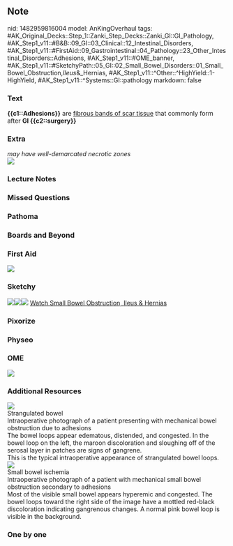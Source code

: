 ## Note
nid: 1482959816004
model: AnKingOverhaul
tags: #AK_Original_Decks::Step_1::Zanki_Step_Decks::Zanki_GI::GI_Pathology, #AK_Step1_v11::#B&B::09_GI::03_Clinical::12_Intestinal_Disorders, #AK_Step1_v11::#FirstAid::09_Gastrointestinal::04_Pathology::23_Other_Intestinal_Disorders::Adhesions, #AK_Step1_v11::#OME_banner, #AK_Step1_v11::#SketchyPath::05_GI::02_Small_Bowel_Disorders::01_Small_Bowel_Obstruction,_Ileus_&_Hernias, #AK_Step1_v11::^Other::^HighYield::1-HighYield, #AK_Step1_v11::^Systems::GI::pathology
markdown: false

### Text
<div>
  <b>{{c1::Adhesions}}</b> are <u>fibrous bands of scar tissue</u>
  that commonly form after <b>GI {{c2::surgery}}</b>
</div>

### Extra
<div>
  <i>may have well-demarcated necrotic zones</i>
</div>
<div><img src="paste-25666724561219.jpg"></div>

### Lecture Notes


### Missed Questions


### Pathoma


### Boards and Beyond


### First Aid
<img src="tmpfXkrvL.png">

### Sketchy
<img src=
"Screen%20Shot%202020-01-15%20at%2012.30.46%20PM.JPG"><img src=
"Screen%20Shot%202020-01-15%20at%2012.30.24%20PM.JPG"><img src=
"Zoverall%20picture%20(42)_1566160514431.JPG"> <a href=
"https://dashboard.sketchy.com/study/medical/courses/medical-pathophysiology/units/medical-pathophysiology-gi/videos/medical-pathophysiology-gi-small-bowel-disorders-small-bowel-obstruction-ileus-and-hernias?utm_source=anki&utm_medium=partnership&utm_campaign=february_update&utm_content=medical">
Watch Small Bowel Obstruction, Ileus & Hernias</a>

### Pixorize


### Physeo


### OME
<div class="ome-widget">
  <a href="https://onlinemeded.org?ref=anki"><img src=
  "_OME_AnkiFlashcards_General_7.png"></a>
</div>

### Additional Resources
<img src="big_57cebc3e1e518.jpg">
<div>
  <div>
    <div>
      Strangulated bowel
    </div>
  </div>
  <div>
    <div>
      <div>
        Intraoperative photograph of a patient presenting with
        mechanical bowel obstruction due to adhesions
      </div>
      <div>
        The bowel loops appear edematous, distended, and congested.
        In the bowel loop on the left, the maroon discoloration and
        sloughing off of the serosal layer in patches are signs of
        gangrene.
      </div>
      <div>
        This is the typical intraoperative appearance of
        strangulated bowel loops.
      </div>
    </div>
  </div>
</div>
<div><img src="big_5b6c310fbd2e2.jpg"></div>
<div>
  <div>
    <div>
      Small bowel ischemia
    </div>
  </div>
  <div>
    <div>
      <div>
        Intraoperative photograph of a patient with mechanical
        small bowel obstruction secondary to adhesions
      </div>
      <div>
        Most of the visible small bowel appears hyperemic and
        congested. The bowel loops toward the right side of the
        image have a mottled red-black discoloration indicating
        gangrenous changes. A normal pink bowel loop is visible in
        the background.
      </div>
    </div>
  </div>
</div>

### One by one

